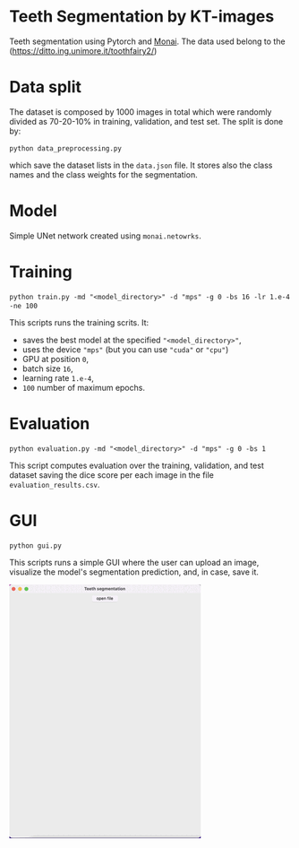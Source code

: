 
# Teeth Segmentation by KT-images 

Teeth segmentation using Pytorch and [Monai](https://monai.io/). The data used belong to the (https://ditto.ing.unimore.it/toothfairy2/)

# Data split
The dataset is composed by 1000 images in total which were randomly divided as 70-20-10% in training, validation, and test set. The split is done by:

    python data_preprocessing.py

which save the dataset lists in the `data.json` file. It stores also the class names and the class weights for the segmentation.

# Model

Simple UNet network created using `monai.netowrks`.

# Training
    python train.py -md "<model_directory>" -d "mps" -g 0 -bs 16 -lr 1.e-4 -ne 100

This scripts runs the training scrits. It:

- saves the best model at the specified `"<model_directory>"`, 
- uses the device `"mps"` (but you can use `"cuda"` or `"cpu"`)
- GPU at position `0`,
- batch size `16`, 
- learning rate `1.e-4`,
- `100` number of maximum epochs.

# Evaluation
    python evaluation.py -md "<model_directory>" -d "mps" -g 0 -bs 1 

This script computes evaluation over the training, validation, and test dataset saving the dice score per each image in the file `evaluation_results.csv`.

# GUI
    python gui.py

This scripts runs a simple GUI where the user can upload an image, visualize the model's segmentation prediction, and, in case, save it.

![](gui.gif)

